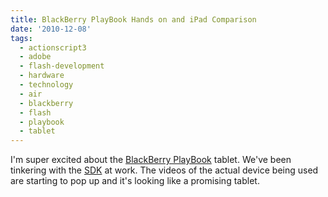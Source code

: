```yaml
---
title: BlackBerry PlayBook Hands on and iPad Comparison
date: '2010-12-08'
tags:
  - actionscript3
  - adobe
  - flash-development
  - hardware
  - technology
  - air
  - blackberry
  - flash
  - playbook
  - tablet
---
```


I'm super excited about the [BlackBerry PlayBook](https://us.blackberry.com/playbook-tablet/) tablet. We've been tinkering with the [SDK](https://us.blackberry.com/developers/tablet/) at work. The videos of the actual device being used are starting to pop up and it's looking like a promising tablet.
